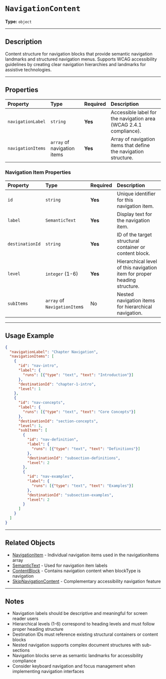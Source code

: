 # `NavigationContent`

**Type:** `object`

---

## Description

Content structure for navigation blocks that provide semantic navigation landmarks and structured navigation menus. Supports WCAG accessibility guidelines by creating clear navigation hierarchies and landmarks for assistive technologies.

---

## Properties

| Property | Type | Required | Description |
| :--- | :--- | :--- | :--- |
| `navigationLabel` | `string` | **Yes** | Accessible label for the navigation area (WCAG 2.4.1 compliance). |
| `navigationItems` | `array` of navigation items | **Yes** | Array of navigation items that define the navigation structure. |

### Navigation Item Properties

| Property | Type | Required | Description |
| :--- | :--- | :--- | :--- |
| `id` | `string` | **Yes** | Unique identifier for this navigation item. |
| `label` | `SemanticText` | **Yes** | Display text for the navigation item. |
| `destinationId` | `string` | **Yes** | ID of the target structural container or content block. |
| `level` | `integer` (1-6) | **Yes** | Hierarchical level of this navigation item for proper heading structure. |
| `subItems` | `array` of `NavigationItem`s | No | Nested navigation items for hierarchical navigation. |

---

## Usage Example

```json
{
  "navigationLabel": "Chapter Navigation",
  "navigationItems": [
    {
      "id": "nav-intro",
      "label": {
        "runs": [{"type": "text", "text": "Introduction"}]
      },
      "destinationId": "chapter-1-intro",
      "level": 1
    },
    {
      "id": "nav-concepts",
      "label": {
        "runs": [{"type": "text", "text": "Core Concepts"}]
      },
      "destinationId": "section-concepts",
      "level": 1,
      "subItems": [
        {
          "id": "nav-definition",
          "label": {
            "runs": [{"type": "text", "text": "Definitions"}]
          },
          "destinationId": "subsection-definitions",
          "level": 2
        },
        {
          "id": "nav-examples",
          "label": {
            "runs": [{"type": "text", "text": "Examples"}]
          },
          "destinationId": "subsection-examples", 
          "level": 2
        }
      ]
    }
  ]
}
```

---

## Related Objects

- [NavigationItem](./NavigationItem.md) - Individual navigation items used in the navigationItems array
- [SemanticText](./SemanticText.md) - Used for navigation item labels
- [ContentBlock](./ContentBlock.md) - Contains navigation content when blockType is navigation
- [SkipNavigationContent](./SkipNavigationContent.md) - Complementary accessibility navigation feature

---

## Notes

- Navigation labels should be descriptive and meaningful for screen reader users
- Hierarchical levels (1-6) correspond to heading levels and must follow proper heading structure
- Destination IDs must reference existing structural containers or content blocks
- Nested navigation supports complex document structures with sub-sections
- Navigation blocks serve as semantic landmarks for accessibility compliance
- Consider keyboard navigation and focus management when implementing navigation interfaces